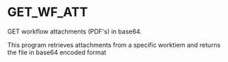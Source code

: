 # GET_WF_ATT
GET workflow attachments (PDF's) in base64.

This program retrieves attachments from a specific worktiem and returns the file in base64 encoded format
